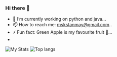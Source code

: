 ### Hi there 👋
- 🔭 I’m currently working on python and java...
- 📫 How to reach me: mskstanmay@gmail.com..
- ⚡ Fun fact: Green Apple is my favourite fruit 🍏...
- 
![My Stats](https://github-readme-stats.vercel.app/api?username=mskstanmay)
![Top langs]([https://github-readme-stats.vercel.app/api/top-langs/?username=mskstanmay&layout=compact](https://github-readme-stats.vercel.app/api/top-langs/?username=mskstanmay&layout=compact)https://github-readme-stats.vercel.app/api/top-langs/?username=mskstanmay&layout=compact)

